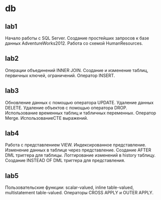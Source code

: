 # db

## lab1
Начало работы с SQL Server. Создание простейших запросов к базе данных AdventureWorks2012. Работа со схемой HumanResources.

## lab2
Операции объединений INNER JOIN. Создание и изменение таблиц, первичных ключей, ограничений. Оператор INSERT.

## lab3
Обновление данных с помощью оператора UPDATE. Удаление данных DELETE. Удаление объектов с помощью оператора DROP. Использование временных таблиц и табличных переменных. Оператор Merge. ИспользованиеCTE выражений.

## lab4
Работа с представлением VIEW. Индексированное представление. Изменение данных в таблице через представление. Создание AFTER DML триггера для таблицы. Логгирование изменений в history таблицу. Создание INSTEAD OF DML триггера для представления.

## lab5
Пользовательские функции: scalar-valued, inline table-valued, multistatement table-valued. Операторы CROSS APPLY и OUTER APPLY.